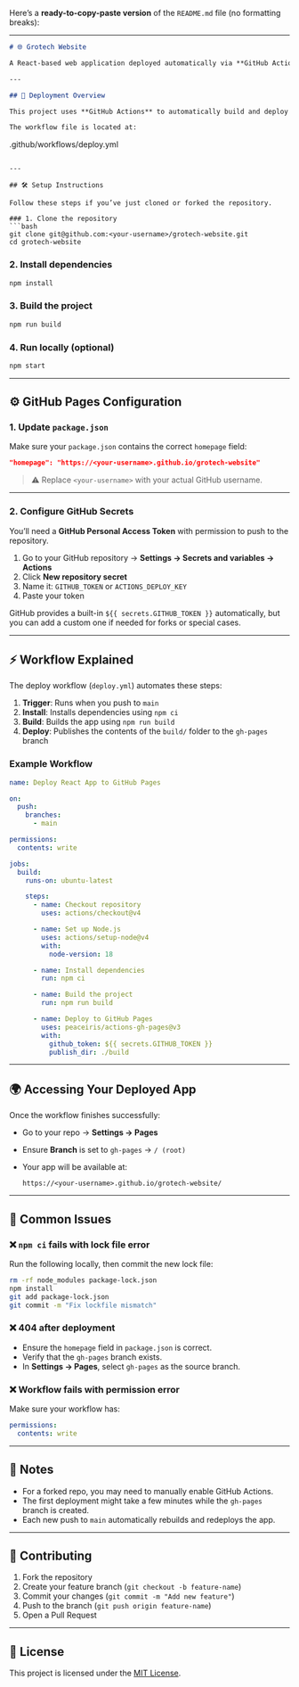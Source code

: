 Here’s a **ready-to-copy-paste version** of the `README.md` file (no formatting breaks):

---

```markdown
# 🌐 Grotech Website

A React-based web application deployed automatically via **GitHub Actions** to **GitHub Pages**.

---

## 🚀 Deployment Overview

This project uses **GitHub Actions** to automatically build and deploy the app to the `gh-pages` branch whenever changes are pushed to the `main` branch.

The workflow file is located at:
```

.github/workflows/deploy.yml

````

---

## 🛠️ Setup Instructions

Follow these steps if you’ve just cloned or forked the repository.

### 1. Clone the repository
```bash
git clone git@github.com:<your-username>/grotech-website.git
cd grotech-website
````

### 2. Install dependencies

```bash
npm install
```

### 3. Build the project

```bash
npm run build
```

### 4. Run locally (optional)

```bash
npm start
```

---

## ⚙️ GitHub Pages Configuration

### 1. Update `package.json`

Make sure your `package.json` contains the correct `homepage` field:

```json
"homepage": "https://<your-username>.github.io/grotech-website"
```

> ⚠️ Replace `<your-username>` with your actual GitHub username.

---

### 2. Configure GitHub Secrets

You’ll need a **GitHub Personal Access Token** with permission to push to the repository.

1. Go to your GitHub repository → **Settings → Secrets and variables → Actions**
2. Click **New repository secret**
3. Name it: `GITHUB_TOKEN` or `ACTIONS_DEPLOY_KEY`
4. Paste your token

GitHub provides a built-in `${{ secrets.GITHUB_TOKEN }}` automatically, but you can add a custom one if needed for forks or special cases.

---

## ⚡ Workflow Explained

The deploy workflow (`deploy.yml`) automates these steps:

1. **Trigger**: Runs when you push to `main`
2. **Install**: Installs dependencies using `npm ci`
3. **Build**: Builds the app using `npm run build`
4. **Deploy**: Publishes the contents of the `build/` folder to the `gh-pages` branch

### Example Workflow

```yaml
name: Deploy React App to GitHub Pages

on:
  push:
    branches:
      - main

permissions:
  contents: write

jobs:
  build:
    runs-on: ubuntu-latest

    steps:
      - name: Checkout repository
        uses: actions/checkout@v4

      - name: Set up Node.js
        uses: actions/setup-node@v4
        with:
          node-version: 18

      - name: Install dependencies
        run: npm ci

      - name: Build the project
        run: npm run build

      - name: Deploy to GitHub Pages
        uses: peaceiris/actions-gh-pages@v3
        with:
          github_token: ${{ secrets.GITHUB_TOKEN }}
          publish_dir: ./build
```

---

## 🌍 Accessing Your Deployed App

Once the workflow finishes successfully:

* Go to your repo → **Settings → Pages**
* Ensure **Branch** is set to `gh-pages` → `/ (root)`
* Your app will be available at:

  ```
  https://<your-username>.github.io/grotech-website/
  ```

---

## 🧹 Common Issues

### ❌ `npm ci` fails with lock file error

Run the following locally, then commit the new lock file:

```bash
rm -rf node_modules package-lock.json
npm install
git add package-lock.json
git commit -m "Fix lockfile mismatch"
```

### ❌ 404 after deployment

* Ensure the `homepage` field in `package.json` is correct.
* Verify that the `gh-pages` branch exists.
* In **Settings → Pages**, select `gh-pages` as the source branch.

### ❌ Workflow fails with permission error

Make sure your workflow has:

```yaml
permissions:
  contents: write
```

---

## 🧠 Notes

* For a forked repo, you may need to manually enable GitHub Actions.
* The first deployment might take a few minutes while the `gh-pages` branch is created.
* Each new push to `main` automatically rebuilds and redeploys the app.

---

## 🤝 Contributing

1. Fork the repository
2. Create your feature branch (`git checkout -b feature-name`)
3. Commit your changes (`git commit -m "Add new feature"`)
4. Push to the branch (`git push origin feature-name`)
5. Open a Pull Request

---

## 📜 License

This project is licensed under the [MIT License](LICENSE).